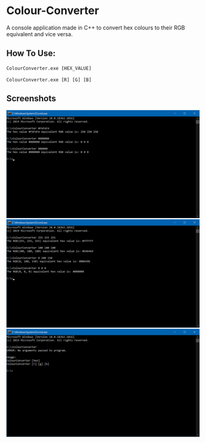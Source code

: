# Colour-Converter
A console application made in C++ to convert hex colours to their RGB equivalent and vice versa.

## How To Use:
```
ColourConverter.exe [HEX_VALUE]
```
```
ColourConverter.exe [R] [G] [B]
```

## Screenshots
![Coverting hex to RGB](Screenshots/Screenshot1.png "Coverting hex to RGB")
![Converting RGB to hex](Screenshots/Screenshot2.png "Converting RGB to hex")
![Improper usage](Screenshots/Screenshot3.png "Improper usage")
